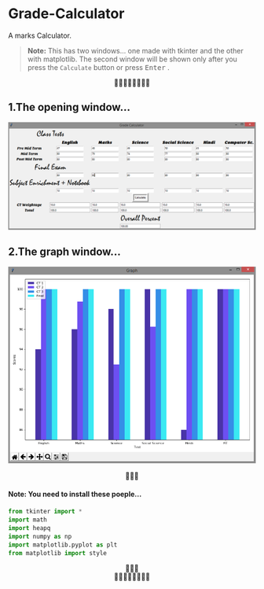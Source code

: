 # Grade-Calculator

A marks Calculator.

> **Note:** This has two windows... one made with tkinter and the other with matplotlib. The second window will be shown only after you press the ```Calculate``` button or press <kbd>Enter</kbd> .

<div align="center">&#x1F34E;&#x1F34F;&#x1F34E;&#x1F34F;&#x1F34E;&#x1F34F;&#x1F34E;&#x1F34F;</div>

## 1.The opening window...
![](images/Screenshot2.png)


## 2.The graph window...
![](images/Screenshot1.png)

<div align="center">&#x1F4D7;&#x1F4D8;&#x1F4D9;</div>

#### Note: You need to install these poeple...
```python
from tkinter import *
import math
import heapq
import numpy as np
import matplotlib.pyplot as plt
from matplotlib import style
```
<div align="center">&#x1F4D7;&#x1F4D8;&#x1F4D9;</div>
<div align="center">&#x1F34E;&#x1F34F;&#x1F34E;&#x1F34F;&#x1F34E;&#x1F34F;&#x1F34E;&#x1F34F;</div>
